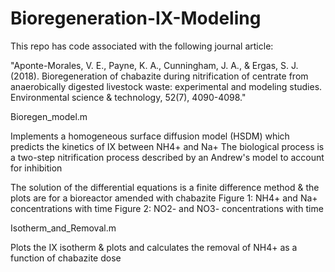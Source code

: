 # Bioregeneration-IX-Modeling

This repo has code associated with the following journal article: 

"Aponte-Morales, V. E., Payne, K. A., Cunningham, J. A., & Ergas, S. J. (2018). Bioregeneration of 
chabazite during nitrification of centrate from anaerobically digested livestock waste: experimental 
and modeling studies. Environmental science & technology, 52(7), 4090-4098."


Bioregen_model.m 

Implements a homogeneous surface diffusion model (HSDM)
which predicts the kinetics of IX between NH4+ and Na+
The biological process is a two-step nitrification process
described by an Andrew's model to account for inhibition 

The solution of the differential equations is a finite difference method
& the plots are for a bioreactor amended with chabazite
Figure 1: NH4+ and Na+  concentrations with time
Figure 2: NO2- and NO3- concentrations with time

Isotherm_and_Removal.m

Plots the IX isotherm & plots
and calculates the removal of NH4+ as a 
function of chabazite dose



